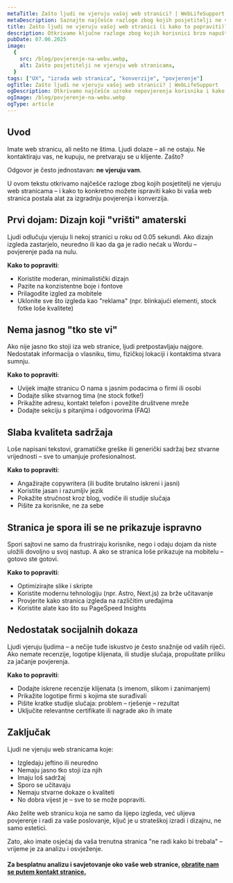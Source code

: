 ```yaml
---
metaTitle: Zašto ljudi ne vjeruju vašoj web stranici? | WebLifeSupport
metaDescription: Saznajte najčešće razloge zbog kojih posjetitelji ne vjeruju vašoj web stranici – i kako to možete popraviti.
title: Zašto ljudi ne vjeruju vašoj web stranici (i kako to popraviti)?
description: Otkrivamo ključne razloge zbog kojih korisnici brzo napuštaju web stranice – i što možete učiniti da povećate povjerenje i konverzije.
pubDate: 07.06.2025
image:
  {
    src: /blog/povjerenje-na-webu.webp,
    alt: Zašto posjetitelji ne vjeruju web stranicama,
  }
tags: ["UX", "izrada web stranica", "konverzije", "povjerenje"]
ogTitle: Zašto ljudi ne vjeruju vašoj web stranici? | WebLifeSupport
ogDescription: Otkrivamo najčešće uzroke nepovjerenja korisnika i kako ih riješiti kroz dizajn, sadržaj i performanse.
ogImage: /blog/povjerenje-na-webu.webp
ogType: article
---
```


## Uvod

Imate web stranicu, ali nešto ne štima. Ljudi dolaze – ali ne ostaju. Ne kontaktiraju vas, ne kupuju, ne pretvaraju se u klijente. Zašto?

Odgovor je često jednostavan: **ne vjeruju vam**.

U ovom tekstu otkrivamo najčešće razloge zbog kojih posjetitelji ne vjeruju web stranicama – i kako to konkretno možete ispraviti kako bi vaša web stranica postala alat za izgradnju povjerenja i konverzija.

## Prvi dojam: Dizajn koji "vrišti" amaterski

Ljudi odlučuju vjeruju li nekoj stranici u roku od 0.05 sekundi. Ako dizajn izgleda zastarjelo, neuredno ili kao da ga je radio nećak u Wordu – povjerenje pada na nulu.

**Kako to popraviti**:

- Koristite moderan, minimalistički dizajn
- Pazite na konzistentne boje i fontove
- Prilagodite izgled za mobitele
- Uklonite sve što izgleda kao "reklama" (npr. blinkajući elementi, stock fotke loše kvalitete)

## Nema jasnog "tko ste vi"

Ako nije jasno tko stoji iza web stranice, ljudi pretpostavljaju najgore. Nedostatak informacija o vlasniku, timu, fizičkoj lokaciji i kontaktima stvara sumnju.

**Kako to popraviti**:

- Uvijek imajte stranicu O nama s jasnim podacima o firmi ili osobi
- Dodajte slike stvarnog tima (ne stock fotke!)
- Prikažite adresu, kontakt telefon i povežite društvene mreže
- Dodajte sekciju s pitanjima i odgovorima (FAQ)

## Slaba kvaliteta sadržaja

Loše napisani tekstovi, gramatičke greške ili generički sadržaj bez stvarne vrijednosti – sve to umanjuje profesionalnost.

**Kako to popraviti**:

- Angažirajte copywritera (ili budite brutalno iskreni i jasni)
- Koristite jasan i razumljiv jezik
- Pokažite stručnost kroz blog, vodiče ili studije slučaja
- Pišite za korisnike, ne za sebe

## Stranica je spora ili se ne prikazuje ispravno

Spori sajtovi ne samo da frustriraju korisnike, nego i odaju dojam da niste uložili dovoljno u svoj nastup. A ako se stranica loše prikazuje na mobitelu – gotovo ste gotovi.

**Kako to popraviti**:

- Optimizirajte slike i skripte
- Koristite modernu tehnologiju (npr. Astro, Next.js) za brže učitavanje
- Provjerite kako stranica izgleda na različitim uređajima
- Koristite alate kao što su PageSpeed Insights

## Nedostatak socijalnih dokaza

Ljudi vjeruju ljudima – a nečije tuđe iskustvo je često snažnije od vaših riječi. Ako nemate recenzije, logotipe klijenata, ili studije slučaja, propuštate priliku za jačanje povjerenja.

**Kako to popraviti**:

- Dodajte iskrene recenzije klijenata (s imenom, slikom i zanimanjem)
- Prikažite logotipe firmi s kojima ste surađivali
- Pišite kratke studije slučaja: problem – rješenje – rezultat
- Uključite relevantne certifikate ili nagrade ako ih imate

## Zaključak

Ljudi ne vjeruju web stranicama koje:

- Izgledaju jeftino ili neuredno
- Nemaju jasno tko stoji iza njih
- Imaju loš sadržaj
- Sporo se učitavaju
- Nemaju stvarne dokaze o kvaliteti
- No dobra vijest je – sve to se može popraviti.

Ako želite web stranicu koja ne samo da lijepo izgleda, već ulijeva povjerenje i radi za vaše poslovanje, ključ je u strateškoj izradi i dizajnu, ne samo estetici.

Zato, ako imate osjećaj da vaša trenutna stranica "ne radi kako bi trebala" – vrijeme je za analizu i osvježenje.

#### Za besplatnu analizu i savjetovanje oko vaše web stranice, [obratite nam se putem kontakt stranice.](/kontakt-weblifesupport)
